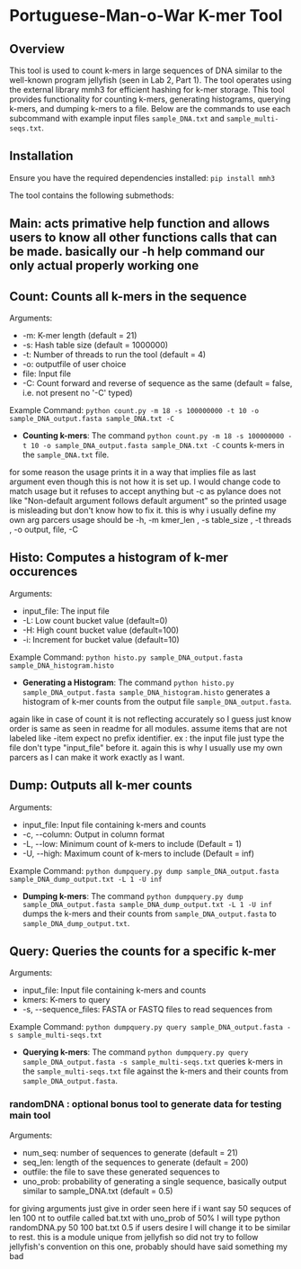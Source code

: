 # Portuguese-Man-o-War K-mer Tool

## Overview

This tool is used to count k-mers in large sequences of DNA similar to the well-known program jellyfish (seen in Lab 2, Part 1).
The tool operates using the external library mmh3 for efficient hashing for k-mer storage. This tool provides functionality for 
counting k-mers, generating histograms, querying k-mers, and dumping k-mers to a file. Below are the commands to use each subcommand 
with example input files `sample_DNA.txt` and `sample_multi-seqs.txt`.

## Installation

Ensure you have the required dependencies installed:
`pip install mmh3`

The tool contains the following submethods:
## Main: acts primative help function and allows users to know all other functions calls that can be made. basically our -h help command our only actual properly working one 
## Count: Counts all k-mers in the sequence
Arguments:
 - -m: K-mer length  (default = 21)
 - -s: Hash table size (default = 1000000)
 - -t: Number of threads to run the tool (default = 4)
 - -o: outputfile of user choice 
 - file: Input file
 - -C: Count forward and reverse of sequence as the same (default = false, i.e. not present no '-C' typed)

Example Command:
`python count.py -m 18 -s 100000000 -t 10 -o sample_DNA_output.fasta sample_DNA.txt -C`
- **Counting k-mers**: The command `python count.py -m 18 -s 100000000 -t 10 -o sample_DNA_output.fasta sample_DNA.txt -C` counts k-mers in the `sample_DNA.txt` file.

for some reason the usage prints it in a way that implies file as last argument even though this is not how it is set up. I would change code to match usage but it refuses to accept anything but -c as pylance does not like "Non-default argument follows default argument" so the printed usage is misleading but don't know how to fix it. this is why i usually define my own arg parcers
usage should be -h, -m kmer_len , -s table_size , -t threads , -o output, file, -C

## Histo: Computes a histogram of k-mer occurences
Arguments:
- input_file: The input file
- -L: Low count bucket value (default=0)
- -H: High count bucket value (default=100)
- -i: Increment for bucket value (default=10)

Example Command:
`python histo.py sample_DNA_output.fasta sample_DNA_histogram.histo`
- **Generating a Histogram**: The command `python histo.py sample_DNA_output.fasta sample_DNA_histogram.histo` generates a histogram of k-mer counts from the output file `sample_DNA_output.fasta`.

again like in case of count it is not reflecting accurately so I guess just know order is same as seen in readme for all modules. assume items that are not labeled like -item expect no prefix identifier. ex : the input file just type the file don't type "input_file" before it. 
again this is why I usually use my own parcers as I can make it work exactly as I want.
## Dump: Outputs all k-mer counts
Arguments: 
- input_file: Input file containing k-mers and counts
- -c, --column: Output in column format
- -L, --low: Minimum count of k-mers to include (Default = 1)
- -U, --high: Maximum count of k-mers to include (Default = inf)

Example Command:
`python dumpquery.py dump sample_DNA_output.fasta sample_DNA_dump_output.txt -L 1 -U inf`
- **Dumping k-mers**: The command `python dumpquery.py dump sample_DNA_output.fasta sample_DNA_dump_output.txt -L 1 -U inf` dumps the k-mers and their counts from `sample_DNA_output.fasta` to `sample_DNA_dump_output.txt`.

## Query: Queries the counts for a specific k-mer
Arguments:
- input_file: Input file containing k-mers and counts
- kmers: K-mers to query
- -s, --sequence_files: FASTA or FASTQ files to read sequences from

Example Command:
`python dumpquery.py query sample_DNA_output.fasta -s sample_multi-seqs.txt`

- **Querying k-mers**: The command `python dumpquery.py query sample_DNA_output.fasta -s sample_multi-seqs.txt` queries k-mers in the `sample_multi-seqs.txt` file against the k-mers and their counts from `sample_DNA_output.fasta`.

### randomDNA : optional bonus tool to generate data for testing main tool
Arguments:
- num_seq: number of sequences to generate (default = 21)
- seq_len: length of the sequences to generate (default = 200)
- outfile: the file to save these generated sequences to
- uno_prob: probability of generating a single sequence, basically output similar to sample_DNA.txt (default = 0.5)

for giving arguments just give in order seen here if i want say 50 sequces of len 100 nt to outfile called bat.txt with uno_prob of 50% I will type python randomDNA.py 50 100 bat.txt 0.5
if users desire I will change it to be similar to rest. this is a module unique from jellyfish so did not try to follow jellyfish's convention on this one, probably should have said something my bad
